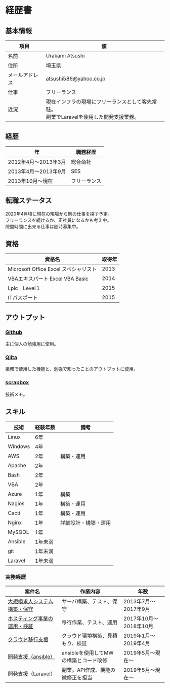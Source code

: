 # 経歴書

## 基本情報

| 項目 | 値 |
| --- | --- |
| 名前 | Urakami Atsushi |
| 住所 | 埼玉県 |
| メールアドレス | atsushi586@yahoo.co.jp |
| 仕事 | フリーランス |
| 近況 | 現在インフラの現場にフリーランスとして客先常駐。</br>副業でLaravelを使用した開発支援業務。

## 経歴

| 年 | 職務経歴 |
| --- | --- |
| 2012年4月〜2013年3月 | 総合商社 |
| 2013年4月〜2013年9月 | SES |
| 2013年10月〜現在 | フリーランス |

## 転職ステータス

2020年4月頃に現在の現場から別の仕事を探す予定。</br>
フリーランスを続けるか、正社員になるかも考え中。</br>
隙間時間に出来る仕事は随時募集中。

## 資格

| 資格名 | 取得年 |
| --- | --- |
| Microsoft Office Excel スペシャリスト | 2013 |
| VBAエキスパート Excel VBA Basic | 2014 |
| Lpic　Level１ | 2015 |
| ITパスポート | 2015 |

## アウトプット

### [Github](https://github.com/atsushi-815)

主に個人の勉強用に使用。

### [Qiita](https://qiita.com/atsushi586)

業務で使用した機能と、勉強で知ったことのアウトプットに使用。

### [scrapbox](https://scrapbox.io/atsushi-work/)

技術メモ。

## スキル

| 技術 | 経験年数 | 備考 |
| --- | --- | --- |
| Linux | 6年 |
| Windows | 4年 |
| AWS | 2年 | 構築・運用 |
| Apache | 2年 |
| Bash | 2年 |
| VBA | 2年 |
| Azure | 1年 | 構築 |
| Nagios | 1年 | 構築・運用 |
| Cacti | 1年 | 構築・運用 |
| Nginx | 1年 | 詳細設計・構築・運用 |
| MySQOL | 1年 |
| Ansible | 1年未満 |
| git | 1年未満 |
| Laravel | 1年未満 |

### 実務経歴

| 案件名 | 作業内容 | 年数 |
| --- | --- | --- |
| [大規模求人システム構築・保守](https://github.com/atsushi-815/Curriculum-Vitae/blob/master/first.md) | サーバ構築、テスト、保守 | 2013年7月〜2017年9月 |
| [ホスティング事業の運用・検証](https://github.com/atsushi-815/Curriculum-Vitae/blob/master/second.md) | 移行作業、テスト、運用 | 2017年10月〜2018年10月 |
| [クラウド移行支援](https://github.com/atsushi-815/Curriculum-Vitae/blob/master/third.md) | クラウド環境構築、見積もり、検証 | 2019年1月〜2019年4月 |
| [開発支援（ansible）](https://github.com/atsushi-815/Curriculum-Vitae/blob/master/fourth.md) | ansibleを使用してMWの構築とコード改修 | 2019年5月〜現在〜 |
| 開発支援（Laravel）| 副業。API作成、機能の微修正を担当 | 2019年5月〜現在〜 |

